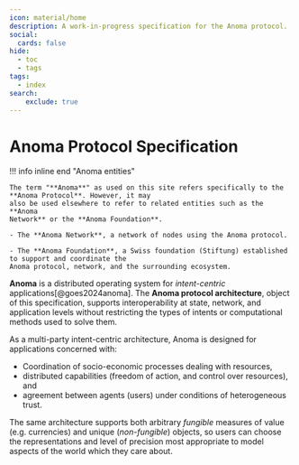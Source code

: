 ```yaml
---
icon: material/home
description: A work-in-progress specification for the Anoma protocol.
social:
  cards: false
hide:
  - toc
  - tags
tags:
  - index
search:
    exclude: true
---
```


# Anoma Protocol Specification

!!! info inline end "Anoma entities"

    The term "**Anoma**" as used on this site refers specifically to the **Anoma Protocol**. However, it may
    also be used elsewhere to refer to related entities such as the **Anoma
    Network** or the **Anoma Foundation**.

    - The **Anoma Network**, a network of nodes using the Anoma protocol.

    - The **Anoma Foundation**, a Swiss foundation (Stiftung) established to support and coordinate the
    Anoma protocol, network, and the surrounding ecosystem.

**Anoma** is a distributed operating system for *intent-centric*
applications[@goes2024anoma]. The **Anoma protocol architecture**, object of
this specification, supports interoperability at state, network, and application
levels without restricting the types of intents or computational methods used to
solve them.

As a multi-party intent-centric architecture, Anoma is designed for applications
concerned with:

- Coordination of socio-economic processes dealing with resources,
- distributed capabilities (freedom of action, and control over resources), and
- agreement between agents (users) under conditions of heterogeneous trust.

The same architecture supports both arbitrary *fungible* measures of value (e.g.
currencies) and unique (*non-fungible*) objects, so users can choose the
representations and level of precision most appropriate to model aspects of the
world which they care about.
